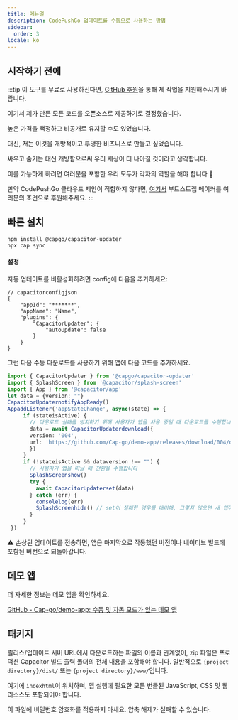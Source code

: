 ```yaml
---
title: 메뉴얼
description: CodePushGo 업데이트를 수동으로 사용하는 방법
sidebar:
  order: 3
locale: ko
---
```


## 시작하기 전에

:::tip
이 도구를 무료로 사용하신다면, [GitHub 후원](https://github.com/sponsors/riderx/)을 통해 제 작업을 지원해주시기 바랍니다.

여기서 제가 만든 모든 코드를 오픈소스로 제공하기로 결정했습니다.

높은 가격을 책정하고 비공개로 유지할 수도 있었습니다.

대신, 저는 이것을 개방적이고 투명한 비즈니스로 만들고 싶었습니다.

싸우고 숨기는 대신 개방함으로써 우리 세상이 더 나아질 것이라고 생각합니다.

이를 가능하게 하려면 여러분을 포함한 우리 모두가 각자의 역할을 해야 합니다 🥹

만약 CodePushGo 클라우드 제안이 적합하지 않다면, [여기서](https://github.com/sponsors/riderx/) 부트스트랩 메이커를 여러분의 조건으로 후원해주세요.
:::

## 빠른 설치

```
npm install @capgo/capacitor-updater
npx cap sync
```

#### 설정

자동 업데이트를 비활성화하려면 config에 다음을 추가하세요:

```tsx
// capacitorconfigjson
{
	"appId": "*******",
	"appName": "Name",
	"plugins": {
		"CapacitorUpdater": {
			"autoUpdate": false
		}
	}
}
```

그런 다음 수동 다운로드를 사용하기 위해 앱에 다음 코드를 추가하세요.

```typescript
import { CapacitorUpdater } from '@capgo/capacitor-updater'
import { SplashScreen } from '@capacitor/splash-screen'
import { App } from '@capacitor/app'
let data = {version: ""}
CapacitorUpdaternotifyAppReady()
AppaddListener('appStateChange', async(state) => {
     if (stateisActive) {
       // 다운로드 실패를 방지하기 위해 사용자가 앱을 사용 중일 때 다운로드를 수행합니다
       data = await CapacitorUpdaterdownload({
       version: '004',
       url: 'https://github.com/Cap-go/demo-app/releases/download/004/distzip',
       })
     }
     if (!stateisActive && dataversion !== "") {
       // 사용자가 앱을 떠날 때 전환을 수행합니다
       SplashScreenshow()
       try {
         await CapacitorUpdaterset(data)
       } catch (err) {
         consolelog(err)
         SplashScreenhide() // set이 실패한 경우를 대비해, 그렇지 않으면 새 앱이 이를 숨겨야 합니다
       }
     }
 })
```

⚠️ 손상된 업데이트를 전송하면, 앱은 마지막으로 작동했던 버전이나 네이티브 빌드에 포함된 버전으로 되돌아갑니다.

## 데모 앱

더 자세한 정보는 데모 앱을 확인하세요.

[GitHub - Cap-go/demo-app: 수동 및 자동 모드가 있는 데모 앱](https://github.com/Cap-go/demo-app/)

## 패키지

릴리스/업데이트 서버 URL에서 다운로드하는 파일의 이름과 관계없이, zip 파일은 프로덕션 Capacitor 빌드 출력 폴더의 전체 내용을 포함해야 합니다. 일반적으로 `{project directory}/dist/` 또는 `{project directory}/www/`입니다.

여기에 `indexhtml`이 위치하며, 앱 실행에 필요한 모든 번들된 JavaScript, CSS 및 웹 리소스도 포함되어야 합니다.

이 파일에 비밀번호 암호화를 적용하지 마세요. 압축 해제가 실패할 수 있습니다.
